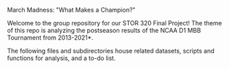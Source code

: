 March Madness: "What Makes a Champion?"

Welcome to the group repository for our STOR 320 Final Project!
The theme of this repo is analyzing the postseason results of the NCAA D1 MBB Tournament from 2013-2021*.

The following files and subdirectories house related datasets, scripts and functions for analysis, and a to-do list.
